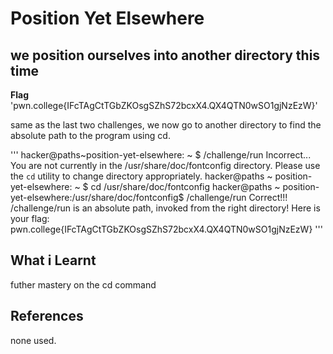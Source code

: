 # Position Yet Elsewhere

## we position ourselves into another directory this time

**Flag** 'pwn.college{IFcTAgCtTGbZKOsgSZhS72bcxX4.QX4QTN0wSO1gjNzEzW}'

same as the last two challenges, we now go to another directory to find the absolute path to the program using cd.


'''
hacker@paths~position-yet-elsewhere: ~ $ /challenge/run
Incorrect...
You are not currently in the /usr/share/doc/fontconfig directory.
Please use the `cd` utility to change directory appropriately.
hacker@paths ~ position-yet-elsewhere: ~ $ cd /usr/share/doc/fontconfig
hacker@paths ~ position-yet-elsewhere:/usr/share/doc/fontconfig$ /challenge/run
Correct!!!
/challenge/run is an absolute path, invoked from the right directory!
Here is your flag:
pwn.college{IFcTAgCtTGbZKOsgSZhS72bcxX4.QX4QTN0wSO1gjNzEzW}
'''

## What i Learnt
futher mastery on the cd command

## References
none used.
